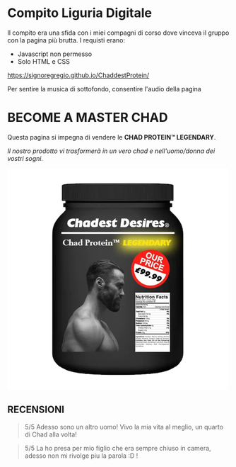 # Compito Liguria Digitale
Il compito era una sfida con i miei compagni di corso dove vinceva il gruppo con la pagina più brutta.
I requisti erano:
- Javascript non permesso
- Solo HTML e CSS

https://signoregregio.github.io/ChaddestProtein/

Per sentire la musica di sottofondo, consentire l'audio della pagina



# BECOME A MASTER CHAD
Questa pagina si impegna di vendere le __CHAD PROTEIN™ LEGENDARY__.  

_Il nostro prodotto vi trasformerà in un vero chad e nell'uomo/donna dei vostri sogni._

![HAHA](chad/protein.png)
## __RECENSIONI__

> 5/5
    Adesso sono un altro uomo! Vivo la mia vita al meglio, un quarto di Chad alla volta!

> 5/5
    La ho presa per mio figlio che era sempre chiuso in camera, adesso non mi rivolge piu la parola :D !

